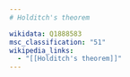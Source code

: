 ```yaml
---
# Holditch's theorem

wikidata: Q1888583
msc_classification: "51"
wikipedia_links:
  - "[[Holditch's theorem]]"
---
```

